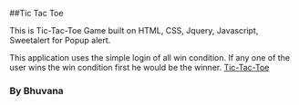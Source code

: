 

##Tic Tac Toe  

This is Tic-Tac-Toe Game built on HTML, CSS, Jquery, Javascript, Sweetalert for Popup alert.

This application uses the simple login of all win condition. If any one of the user wins the win condition first
he would be the winner.
<a href ="https://bhuvanatn.github.io/tic-tac-toe/">Tic-Tac-Toe </a>
### By Bhuvana
